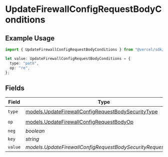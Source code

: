 # UpdateFirewallConfigRequestBodyConditions

## Example Usage

```typescript
import { UpdateFirewallConfigRequestBodyConditions } from "@vercel/sdk/models/updatefirewallconfigop.js";

let value: UpdateFirewallConfigRequestBodyConditions = {
  type: "path",
  op: "re",
};
```

## Fields

| Field                                                                                                          | Type                                                                                                           | Required                                                                                                       | Description                                                                                                    |
| -------------------------------------------------------------------------------------------------------------- | -------------------------------------------------------------------------------------------------------------- | -------------------------------------------------------------------------------------------------------------- | -------------------------------------------------------------------------------------------------------------- |
| `type`                                                                                                         | [models.UpdateFirewallConfigRequestBodySecurityType](../models/updatefirewallconfigrequestbodysecuritytype.md) | :heavy_check_mark:                                                                                             | N/A                                                                                                            |
| `op`                                                                                                           | [models.UpdateFirewallConfigRequestBodyOp](../models/updatefirewallconfigrequestbodyop.md)                     | :heavy_check_mark:                                                                                             | N/A                                                                                                            |
| `neg`                                                                                                          | *boolean*                                                                                                      | :heavy_minus_sign:                                                                                             | N/A                                                                                                            |
| `key`                                                                                                          | *string*                                                                                                       | :heavy_minus_sign:                                                                                             | N/A                                                                                                            |
| `value`                                                                                                        | *models.UpdateFirewallConfigRequestBodySecurityRequest3Value*                                                  | :heavy_minus_sign:                                                                                             | N/A                                                                                                            |